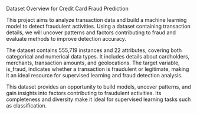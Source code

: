 Dataset Overview for Credit Card Fraud Prediction

This project aims to analyze transaction data and build a machine learning model to detect fraudulent activities. Using a dataset containing transaction details, we will uncover patterns and factors contributing to fraud and evaluate methods to improve detection accuracy.

The dataset contains 555,719 instances and 22 attributes, covering both categorical and numerical data types. It includes details about cardholders, merchants, transaction amounts, and geolocations. The target variable, is_fraud, indicates whether a transaction is fraudulent or legitimate, making it an ideal resource for supervised learning and fraud detection analysis.

This dataset provides an opportunity to build models, uncover patterns, and gain insights into factors contributing to fraudulent activities. Its completeness and diversity make it ideal for supervised learning tasks such as classification.
